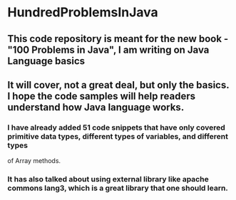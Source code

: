 # HundredProblemsInJava

## This code repository is meant for the new book - "100 Problems in Java", I am writing on Java Language basics
## It will cover, not a great deal, but only the basics. I hope the code samples will help readers understand how Java language works.
### I have already added 51 code snippets that have only covered primitive data types, different types of variables, and different types
of Array methods.
### It has also talked about using external library like apache commons lang3, which is a great library that one should learn.
